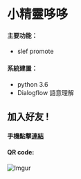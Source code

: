 # 小精靈哆哆


#### 主要功能：
* slef promote

#### 系統建置：
* python 3.6
* Dialogflow 語意理解
    
## 加入好友 !
#### 手機點擊[連結](http://nav.cx/IkPtfi)

#### QR code:
![Imgur](https://i.imgur.com/29lmmoB.png)
